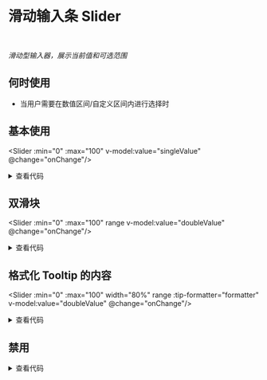 # 滑动输入条 Slider

<br/>

*滑动型输入器，展示当前值和可选范围*

## 何时使用

- 当用户需要在数值区间/自定义区间内进行选择时

<script setup lang="ts">
import { ref, watchEffect } from 'vue'

const singleValue = ref(20)
const doubleValue = ref([20, 80])
watchEffect(() => {
  console.log('singleValue:', singleValue.value)
})
watchEffect(() => {
  console.log('doubleValue:', doubleValue.value)
})
function onChange (val: number|number[]) {
  console.log('change:', val)
}
function formatter (value: number) {
  return `${value}%`
}
</script>

## 基本使用

<Slider
  :min="0"
  :max="100"
  v-model:value="singleValue"
  @change="onChange"/>

<details>
<summary>查看代码</summary>

```vue
<script setup lang="ts">
import { ref, watchEffect } from 'vue'

const singleValue = ref(20)
watchEffect(() => {
  console.log('singleValue:', singleValue.value)
})
function onChange (val: number) {
  console.log('change:', val)
}
</script>
<template>
  <Slider
    :min="0"
    :max="100"
    v-model:value="singleValue"
    @change="onChange"/>
</template>
```

</details>

## 双滑块

<Slider
  :min="0"
  :max="100"
  range
  v-model:value="doubleValue"
  @change="onChange"/>

<details>
<summary>查看代码</summary>

```vue
<script setup lang="ts">
import { ref, watchEffect } from 'vue'

const doubleValue = ref([20, 80])
watchEffect(() => {
  console.log('doubleValue:', doubleValue.value)
})
function onChange (val: number[]) {
  console.log('change:', val)
}
</script>
<template>
  <Slider
    :min="0"
    :max="100"
    range
    v-model:value="doubleValue"
    @change="onChange"/>
</template>
```

</details>

## 格式化 Tooltip 的内容

<Slider
  :min="0"
  :max="100"
  width="80%"
  range
  :tip-formatter="formatter"
  v-model:value="doubleValue"
  @change="onChange"/>

<details>
<summary>查看代码</summary>

```vue
<script setup lang="ts">
import { ref, watchEffect } from 'vue'

const doubleValue = ref([20, 80])
watchEffect(() => {
  console.log('doubleValue:', doubleValue.value)
})
function onChange (val: number[]) {
  console.log('change:', val)
}
function formatter (value: number) {
  return `${value}%`
}
</script>
<template>
  <Slider
    :min="0"
    :max="100"
    range
    :tip-formatter="formatter"
    v-model:value="doubleValue"
    @change="onChange"/>
</template>
```

</details>

## 禁用

<Slider
  :min="0"
  :max="100"
  disabled
  range
  v-model:value="doubleValue" />

<details>
<summary>查看代码</summary>

```vue
<script setup lang="ts">
import { ref, watchEffect } from 'vue'

const doubleValue = ref([20, 80])
</script>
<template>
  <Slider
    :min="0"
    :max="100"
    disabled
    range
    v-model:value="doubleValue" />
</template>
```

</details>
